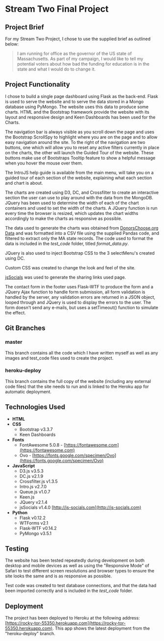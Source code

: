 # Stream Two Final Project

## Project Brief

For my Stream Two Project, I chose to use the supplied brief as outlined below:

> I am running for office as the governor of the US state of Massachusetts. As part of my campaign, I would like to tell my potential voters about how bad the funding for education is in the state and what I would do to change it.

## Project Functionality

I chose to build a single page dashboard using Flask as the back-end. Flask is used to serve the website and to serve the data stored in a Mongo database using PyMongo. The website uses this data to produce some charts. HTML and the Bootstrap framework provide the website with its layout and responsive design and Keen Dashboards has been used for the Charts.

The navigation bar is always visible as you scroll down the page and uses the Bootstrap ScrollSpy to highlight where you are on the page and to allow easy navigation around the site. To the right of the navigation are two buttons, one which will allow you to reset any active filters currently in place on the charts, the other will launch the Guided Tour of the website. These buttons make use of Bootstraps Tooltip feature to show a helpful message when you hover the mouse over them.

The IntroJS help guide is available from the main menu, will take you on a guided tour of each section of the website, explaining what each section and chart is about.

The charts are created using D3, DC, and Crossfilter to create an interactive section the user can use to play around with the data from the MongoDB. JQuery has been used to determine the width of each of the chart containers and used to set the width of the charts. A JQuery function is run every time the browser is resized, which updates the chart widths accordingly to make the charts as responsive as possible.

The data used to generate the charts was obtained from [DonorsChoose.org Data](https://research.donorschoose.org/t/download-opendata/33) and was formatted into a CSV file using the supplied Pandas code, and filtered to extract only the MA state records. The code used to format the data is included in the _test_code_ folder, titled _format_data.py_.

JQuery is also used to inject Bootstrap CSS to the 3 selectMenu's created using DC.

Custom CSS was created to change the look and feel of the site.

[jsSocials](http://js-socials.com) was used to generate the sharing links used page.

The contact form in the footer uses Flask-WTF to produce the form and a JQuery Ajax function to handle form submission, all form validation is handled by the server, any validation errors are returned in a JSON object, looped through and JQuery is used to display the errors to the user. The form doesn't send any e-mails, but uses a setTimeout() function to simulate the effect.

## Git Branches

### master

This branch contains all the code which I have written myself as well as any images and test_code files used to create the project.

### heroku-deploy

This branch contains the full copy of the website (including any external code files) that the site needs to run and is linked to the Heroku app for automatic deployment.

## Technologies Used

* __HTML__
* __CSS__
	* Bootstrap v3.3.7
	* Keen Dashboards
* __Fonts__
	* FontAwesome 5.0.8 - [https://fontawesome.com](https://fontawesome.com)
	* Ovo - [https://fonts.google.com/specimen/Ovo](https://fonts.google.com/specimen/Ovo)
* __JavaScript__
	* D3.js v3.5.3
	* DC.js v2.1.9
	* Crossfilter.js v1.3.5
	* Intro.js v2.7.0
	* Queue.js v1.0.7
	* Keen.js
	* JQuery v2.1.4
	* jsSocials v1.4.0 [http://js-socials.com](http://js-socials.com)
* __Python__
	* Flask v0.12.2
	* WTForms v2.1
	* Flask-WTF v0.14.2
	* PyMongo v3.5.1

## Testing

The website has been tested repeatedly during development on both desktop and mobile devices as well as using the "Responsive Mode" of Safari to test different screen resolutions and browser types to ensure the site looks the same and is as responsive as possible.

Test code was created to test database connections, and that the data had been imported correctly and is included in the _test_code_ folder.

## Deployment

The project has been deployed to Heroku at the following address: [https://rocky-tor-55350.herokuapp.com](https://rocky-tor-55350.herokuapp.com). This app shows the latest deployment from the "heroku-deploy" branch.
